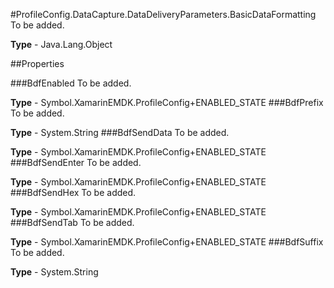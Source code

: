 #ProfileConfig.DataCapture.DataDeliveryParameters.BasicDataFormatting
To be added.

**Type** - Java.Lang.Object

##Properties

###BdfEnabled
To be added.

**Type** - Symbol.XamarinEMDK.ProfileConfig+ENABLED_STATE
###BdfPrefix
To be added.

**Type** - System.String
###BdfSendData
To be added.

**Type** - Symbol.XamarinEMDK.ProfileConfig+ENABLED_STATE
###BdfSendEnter
To be added.

**Type** - Symbol.XamarinEMDK.ProfileConfig+ENABLED_STATE
###BdfSendHex
To be added.

**Type** - Symbol.XamarinEMDK.ProfileConfig+ENABLED_STATE
###BdfSendTab
To be added.

**Type** - Symbol.XamarinEMDK.ProfileConfig+ENABLED_STATE
###BdfSuffix
To be added.

**Type** - System.String


